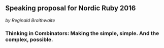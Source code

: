 ## Speaking proposal for Nordic Ruby 2016

*by Reginald Braithwaite*

### Thinking in Combinators: Making the simple, simple. And the complex, possible.
